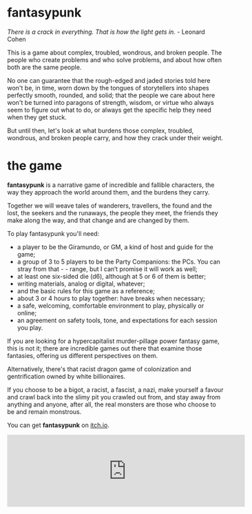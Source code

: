 # fantasypunk

*There is a crack in everything. That is how the light gets in.* - Leonard Cohen

This is a game about complex, troubled, wondrous, and broken people. The people who create problems and who solve problems, and about how often both are the same people.

No one can guarantee that the rough-edged and jaded stories told here won't be, in time, worn down by the tongues of storytellers into shapes perfectly smooth, rounded, and solid; that the people we care about here won't be turned into paragons of strength, wisdom, or virtue who always seem to figure out what to do, or always get the specific help they need when they get stuck.

But until then, let's look at what burdens those complex, troubled, wondrous, and broken people carry, and how they crack under their weight.

# the game

**fantasypunk** is a narrative game of incredible and fallible characters, the way they approach the world around them, and the burdens they carry.

Together we will weave tales of wanderers, travellers, the found and the lost, the seekers and the runaways, the people they meet, the friends they make along the way, and that change and are changed by them.

To play fantasypunk you'll need:

- a player to be the Giramundo, or GM, a kind of host and guide for the game;
- a group of 3 to 5 players to be the Party Companions: the PCs. You can stray from that - - range, but I can’t promise it will work as well;
- at least one six-sided die (d6), although at 5 or 6 of them is better;
- writing materials, analog or digital, whatever;
- and the basic rules for this game as a reference;
- about 3 or 4 hours to play together: have breaks when necessary;
- a safe, welcoming, comfortable environment to play, physically or online;
- an agreement on safety tools, tone, and expectations for each session you play.

If you are looking for a hypercapitalist murder-pillage power fantasy game, this is not it; there are incredible games out there that examine those fantasies, offering us different perspectives on them.

Alternatively, there's that racist dragon game of colonization and gentrification owned by white billionaires.

If you choose to be a bigot, a racist, a fascist, a nazi, make yourself a favour and crawl back into the slimy pit you crawled out from, and stay away from anything and anyone, after all, the real monsters are those who choose to be and remain monstrous.

You can get **fantasypunk** on [itch.io](https://thegiftofdice.itch.io/fantasypunk).

<iframe frameborder="0" src="https://itch.io/embed/1163249?linkback=true&amp;dark=true" width="552" height="167"><a href="https://thegiftofdice.itch.io/fantasypunk">fantasypunk - ashcan by TheGiftOfGabes</a></iframe>